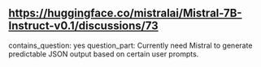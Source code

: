 ## https://huggingface.co/mistralai/Mistral-7B-Instruct-v0.1/discussions/73

contains_question: yes
question_part: Currently need Mistral to generate predictable JSON output based on certain user prompts.